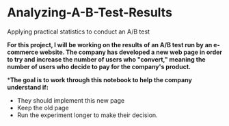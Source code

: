 # Analyzing-A-B-Test-Results
Applying practical statistics to conduct an A/B test

**For this project, I will be working on the results of an A/B test run by an e-commerce website. 
The company has developed a new web page in order to try and increase the number of users who "convert," meaning the number of users who decide to pay for the company's product.** 

***The goal is to work through this notebook to help the company understand if:**
* They should implement this new page
* Keep the old page
* Run the experiment longer to make their decision.
